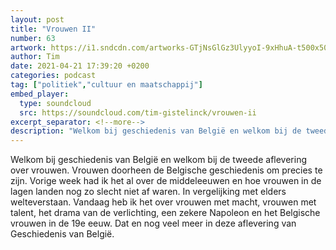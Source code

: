 ```yaml
---
layout: post
title: "Vrouwen II"
number: 63
artwork: https://i1.sndcdn.com/artworks-GTjNsGlGz3UlyyoI-9xHhuA-t500x500.jpg
author: Tim
date: 2021-04-21 17:39:20 +0200
categories: podcast
tag: ["politiek","cultuur en maatschappij"]
embed_player:
  type: soundcloud
  src: https://soundcloud.com/tim-gistelinck/vrouwen-ii
excerpt_separator: <!--more-->
description: "Welkom bij geschiedenis van België en welkom bij de tweede aflevering over vrouwen."
---
```

Welkom bij geschiedenis van België en welkom bij de tweede aflevering over vrouwen. Vrouwen doorheen de Belgische geschiedenis om precies te zijn. Vorige week had ik het al over de middeleeuwen en hoe vrouwen in de lagen landen nog zo slecht niet af waren. In vergelijking met elders welteverstaan. Vandaag heb ik het over vrouwen met macht, vrouwen met talent, het drama van de verlichting, een zekere Napoleon en het Belgische vrouwen in de 19e eeuw. Dat en nog veel meer in deze aflevering van Geschiedenis van België.